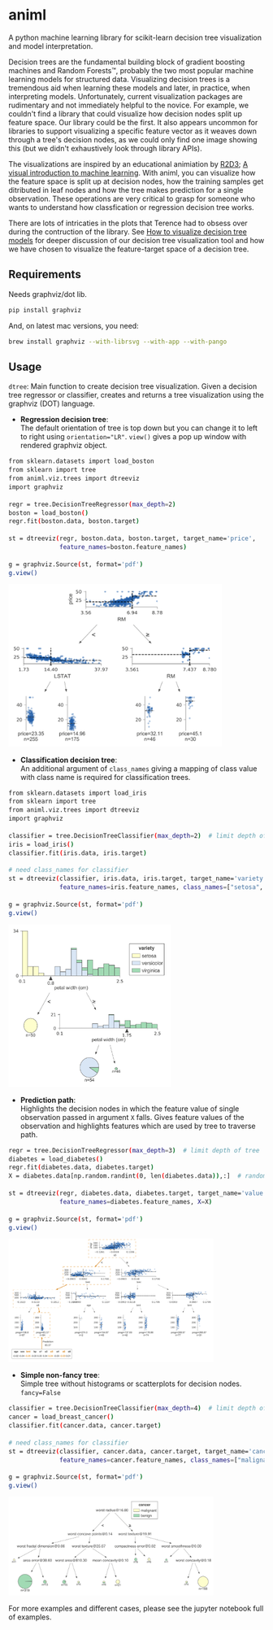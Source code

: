 # animl

A python machine learning library for scikit-learn decision tree visualization and model interpretation. 

Decision trees are the fundamental building block of gradient boosting machines and Random Forests™, probably the two most popular machine learning models for structured data. Visualizing decision trees is a tremendous aid when learning these models and later, in practice, when interpreting models. Unfortunately, current visualization packages are rudimentary and not immediately helpful to the novice. For example, we couldn't find a library that could visualize how decision nodes split up feature space. Our library could be the first. It also appears uncommon for libraries to support visualizing a specific feature vector as it weaves down through a tree's decision nodes, as we could only find one image showing this (but we didn't exhaustively look through library APIs).

The visualizations are inspired by an educational animiation by [R2D3](http://www.r2d3.us/); [A visual introduction to machine learning](http://www.r2d3.us/visual-intro-to-machine-learning-part-1/). With animl, you can visualize how the feature space is split up at decision nodes, how the training samples get ditributed in leaf nodes and how the tree makes prediction for a single observation. These operations are very critical to grasp for someone who wants to understand how classfication or regression decision tree works. 

There are lots of intricaties in the plots that Terence had to obsess over during the contruction of the library. See [How to visualize decision tree models](https://www.google.com/) for deeper discussion of our decision tree visualization tool and how we have chosen to visualize the feature-target space of a decision tree. 


## Requirements

Needs graphviz/dot lib.

```bash
pip install graphviz
```

And, on latest mac versions, you need:

```bash
brew install graphviz --with-librsvg --with-app --with-pango
```


## Usage

`dtree`: Main function to create decision tree visualization. Given a decision tree regressor or classifier, creates and returns a tree visualization using the graphviz (DOT) language.


* **Regression decision tree**:   
The default orientation of tree is top down but you can change it to left to right using `orientation="LR"`. `view()` gives a pop up window with rendered graphviz object. 

```bash
from sklearn.datasets import load_boston
from sklearn import tree
from animl.viz.trees import dtreeviz
import graphviz

regr = tree.DecisionTreeRegressor(max_depth=2)
boston = load_boston()
regr.fit(boston.data, boston.target)

st = dtreeviz(regr, boston.data, boston.target, target_name='price',
              feature_names=boston.feature_names)
              
g = graphviz.Source(st, format='pdf')
g.view()              
```
  
<img src=testing/samples/boston-TD-2.png width=420 height=320>
  
  
* **Classification decision tree**:  
An additional argument of `class_names` giving a mapping of class value with class name is required for classification trees. 

```bash
from sklearn.datasets import load_iris
from sklearn import tree
from animl.viz.trees import dtreeviz
import graphviz

classifier = tree.DecisionTreeClassifier(max_depth=2)  # limit depth of tree
iris = load_iris()
classifier.fit(iris.data, iris.target)

# need class_names for classifier
st = dtreeviz(classifier, iris.data, iris.target, target_name='variety',
              feature_names=iris.feature_names, class_names=["setosa", "versicolor", "virginica"] )
              
g = graphviz.Source(st, format='pdf')
g.view()  
```

<img src=testing/samples/iris-TD-2.png width=320 height=320>

* **Prediction path**:  
Highlights the decision nodes in which the feature value of single observation passed in argument `X` falls. Gives feature values of the observation and highlights features which are used by tree to traverse path. 
  
```bash
regr = tree.DecisionTreeRegressor(max_depth=3)  # limit depth of tree
diabetes = load_diabetes()
regr.fit(diabetes.data, diabetes.target)
X = diabetes.data[np.random.randint(0, len(diabetes.data)),:]  # random sample from training

st = dtreeviz(regr, diabetes.data, diabetes.target, target_name='value',
              feature_names=diabetes.feature_names, X=X)
              
g = graphviz.Source(st, format='pdf')
g.view()   
```
<img src=testing/samples/diabetes-TD-3-X.png width=80% height=50%>
  
* **Simple non-fancy tree**:  
Simple tree without histograms or scatterplots for decision nodes. 
`fancy=False`  
  
```bash
classifier = tree.DecisionTreeClassifier(max_depth=4)  # limit depth of tree
cancer = load_breast_cancer()
classifier.fit(cancer.data, cancer.target)

# need class_names for classifier
st = dtreeviz(classifier, cancer.data, cancer.target, target_name='cancer',
              feature_names=cancer.feature_names, class_names=["malignant", "benign"], fancy=False )
              
g = graphviz.Source(st, format='pdf')
g.view()  
```

<img src=testing/samples/breast_cancer-TD-4-simple.png width=80% height=50%>


For more examples and different cases, please see the jupyter notebook full of examples.


